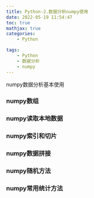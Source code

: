 ```yaml
---
title: Python-2.数据分析numpy使用
date: 2022-05-19 11:54:47
toc: true
mathjax: true
categories:
    - Python

tags:
    - Python
    - 数据分析
    - numpy
---
```


numpy数据分析基本使用
<!--more-->

### numpy数组

### numpy读取本地数据

### numpy索引和切片

### numpy数据拼接

### numpy随机方法

### numpy常用统计方法

